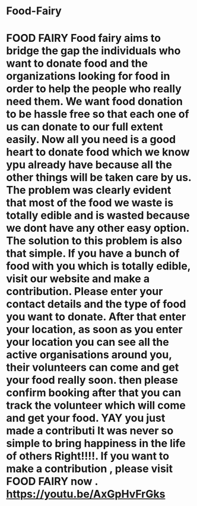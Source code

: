 # Food-Fairy
# FOOD FAIRY Food fairy aims to bridge the gap the individuals who want to donate food and the organizations looking for food in order to help the people who really need them. We want food donation to be hassle free so that each one of us can donate to our full extent easily. Now all you need is a good heart to donate food which we know ypu already have because all the other things will be taken care by us. The problem was clearly evident that most of the food we waste is totally edible and is wasted because we dont have any other easy option. The solution to this problem is also that simple. If you have a bunch of food with you which is totally edible, visit our website and make a contribution. Please enter your contact details and the type of food you want to donate. After that enter your location, as soon as you enter your location you can see all the active organisations around you, their volunteers can come and get your food really soon. then please confirm booking after that you can track the volunteer which will come and get your food. YAY you just made a contributi It was never so simple to bring happiness in the life of others Right!!!!. If you want to make a contribution , please visit FOOD FAIRY now . https://youtu.be/AxGpHvFrGks
